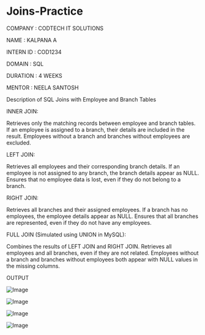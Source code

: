 # Joins-Practice

COMPANY : CODTECH IT SOLUTIONS

NAME : KALPANA A

INTERN ID : COD1234

DOMAIN : SQL

DURATION : 4 WEEKS 

MENTOR : NEELA SANTOSH

Description of SQL Joins with Employee and Branch Tables

INNER JOIN:

Retrieves only the matching records between employee and branch tables.
If an employee is assigned to a branch, their details are included in the result.
Employees without a branch and branches without employees are excluded.

LEFT JOIN:

Retrieves all employees and their corresponding branch details.
If an employee is not assigned to any branch, the branch details appear as NULL.
Ensures that no employee data is lost, even if they do not belong to a branch.

RIGHT JOIN:

Retrieves all branches and their assigned employees.
If a branch has no employees, the employee details appear as NULL.
Ensures that all branches are represented, even if they do not have any employees.

FULL JOIN (Simulated using UNION in MySQL):

Combines the results of LEFT JOIN and RIGHT JOIN.
Retrieves all employees and all branches, even if they are not related.
Employees without a branch and branches without employees both appear with NULL values in the missing columns.


OUTPUT 

![Image](https://github.com/user-attachments/assets/9c0fe9bb-00ba-4f44-a6c9-eccc51ccebf1)

![Image](https://github.com/user-attachments/assets/5e7fd2f9-3e06-4a94-99d2-b8e5721fd48c)

![Image](https://github.com/user-attachments/assets/89aec63e-65c9-4bf1-9b36-0d4b05abf76f)

![Image](https://github.com/user-attachments/assets/f2b56f30-f1db-4b3e-a784-ae30d6edb2cb)




